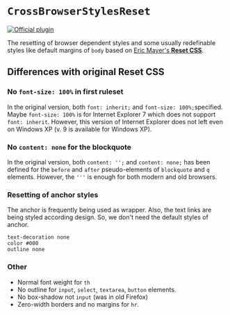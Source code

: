# `CrossBrowserStylesReset`

[![Official plugin](https://img.shields.io/badge/IntelliJ_IDEA_Live_Template-cbsr-blue.svg?style=flat)](https://plugins.jetbrains.com/plugin/17677-yamato-daiwa-frontend)

The resetting of browser dependent styles and some usually redefinable styles like default margins of `body` based on
[Eric Mayer's **Reset CSS**](https://meyerweb.com/eric/tools/css/reset/).

## Differences with original Reset CSS

### No `font-size: 100%` in first ruleset

In the original version, both `font: inherit;` and `font-size: 100%;`specified. Maybe `font-size: 100%` is for Internet 
Explorer 7 which does not support `font: inherit`. However, this version of Internet Explorer does not left even on 
Windows XP (v. 9 is available for Windows XP).


### No `content: none` for the blockquote

In the original version, both `content: '';` and `content: none;` has been defined for the `before` and `after` 
pseudo-elements of `blockquote` and `q` elements. However, the `'''` is enough for both modern and old browsers.


### Resetting of anchor styles

The anchor is frequently being used as wrapper. Also, the text links are being styled according design.
So, we don't need the default styles of anchor.  

```stylus
text-decoration none
color #000
outline none
```

### Other

* Normal font weight for `th`
* No outline for `input`, `select`, `textarea`, `button` elements.
* No box-shadow not `input` (was in old Firefox)
* Zero-width borders and no margins for `hr`.
